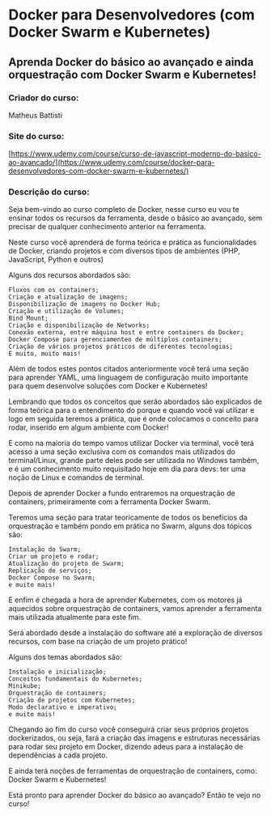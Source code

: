 # Docker para Desenvolvedores (com Docker Swarm e Kubernetes)
## Aprenda Docker do básico ao avançado e ainda orquestração com Docker Swarm e Kubernetes!
### Criador do curso:

Matheus Battisti

### Site do curso:

[https://www.udemy.com/course/curso-de-javascript-moderno-do-basico-ao-avancado/](https://www.udemy.com/course/docker-para-desenvolvedores-com-docker-swarm-e-kubernetes/)

### Descrição do curso:

Seja bem-vindo ao curso completo de Docker, nesse curso eu vou te ensinar todos os recursos da ferramenta, desde o básico ao avançado, sem precisar de qualquer conhecimento anterior na ferramenta.

Neste curso você aprenderá de forma teórica e prática as funcionalidades de Docker, criando projetos e com diversos tipos de ambientes (PHP, JavaScript, Python e outros)

Alguns dos recursos abordados são:

    Fluxos com os containers;
    Criação e atualização de imagens;
    Disponibilização de imagens no Docker Hub;
    Criação e utilização de Volumes;
    Bind Mount;
    Criação e disponibilização de Networks;
    Conexão externa, entre máquina host e entre containers do Docker;
    Docker Compose para gerenciamenteo de múltiplos containers;
    Criação de vários projetos práticos de diferentes tecnologias;
    E muito, muito mais!

Além de todos estes pontos citados anteriormente você terá uma seção para aprender YAML, uma linguagem de configuração muito importante para quem desenvolve soluções com Docker e Kubernetes!

Lembrando que todos os conceitos que serão abordados são explicados de forma teórica para o entendimento do porque e quando você vai utilizar e logo em seguida teremos a prática, que é onde colocamos o conceito para rodar, inserido em algum ambiente com Docker!

E como na maioria do tempo vamos utilizar Docker via terminal, você terá acesso a uma seção exclusiva com os comandos mais utilizados do terminal/Linux, grande parte deles pode ser utilizada no Windows também, e é um conhecimento muito requisitado hoje em dia para devs: ter uma noção de Linux e comandos de terminal.

Depois de aprender Docker a fundo entraremos na orquestração de containers, primeiramente com a ferramenta Docker Swarm.

Teremos uma seção para tratar teoricamente de todos os benefícios da orquestração e também pondo em prática no Swarm, alguns dos tópicos são:

    Instalação do Swarm;
    Criar um projeto e rodar;
    Atualização do projeto de Swarm;
    Replicação de serviços;
    Docker Compose no Swarm;
    e muito mais!

E enfim é chegada a hora de aprender Kubernetes, com os motores já aquecidos sobre orquestração de containers, vamos aprender a ferramenta mais utilizada atualmente para este fim.

Será abordado desde a instalação do software até a exploração de diversos recursos, com base na criação de um projeto prático!

Alguns dos temas abordados são:

    Instalação e inicialização;
    Conceitos fundamentais do Kubernetes;
    Minikube;
    Orquestração de containers;
    Criação de projetos com Kubernetes;
    Modo declarativo e imperativo;
    e muito mais!

Chegando ao fim do curso você conseguirá criar seus próprios projetos dockerizados, ou seja, fará a criação das imagens e estruturas necessárias para rodar seu projeto em Docker, dizendo adeus para a instalação de dependências a cada projeto.

E ainda terá noções de ferramentas de orquestração de containers, como: Docker Swarm e Kubernetes!

Está pronto para aprender Docker do básico ao avançado? Então te vejo no curso!
